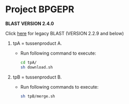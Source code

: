 # Project BPGEPR
**BLAST VERSION 2.4.0**

Click [here](https://github.com/Doefes/BPGEPR/tree/legacyBlast)
for legacy BLAST (VERSION 2.2.9 and below)

1. tpA = tussenproduct A.

	- Run following command to execute:
		
		```bash
		cd tpA/
		sh download.sh
		```
2. tpB = tussenproduct B.

	- Run following commands to execute:
		
		```bash
		sh tpB/merge.sh
		```
